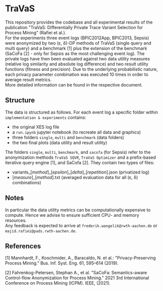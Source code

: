# TraVaS
This repository provides the codebase and all experimental results of the publication
"TraVaS: Differentially Private Trace Variant Selection for Process Mining" (Rafiei et al.).  
For the experiments three event logs (BPIC2012App, BPIC2013, Sepsis) were anonymized by two
(&epsilon;, &delta;)-DP methods of TraVaS (single query and multi query) and a benchmark [1] plus the extension of the benchmark (SaCoFa [2] - only for Sepsis as the most challenging event log). 
The private logs have then been evaluated against two data utility measures (relative log similarity and absolute log difference) and two result utility functions (fitness and precision).
Due to the underlying probabilistic nature, each privacy parameter combination was executed 10 times in order to average result metrics.  
More detailed information can be found in the respective document.

## Structure
The data is structured as follows. For each event log a specific folder within `implementation & experiments` contains:
* the original XES log file
* a `run.ipynb` jupyter notebook (to recreate all data and graphics)
* three folders `single`, `multi` and `benchmark` (data folders)
* the two final plots (data utility and result utility)

The folders `single`, `multi`, `benchmark`, and `sacofa` (for Sepsis) refer to the anonymization methods `TraVaS SQVR`, `TraVaS Optimizer` and a prefix-based iterative query engine [1], and SaCofa [2]. They contain two types of files:
* variants_[*method*]\_[*epsilon*]\_[*delta*]_[*repetition*].json (privatized log)
* [*measure*]_[*method*].txt (averaged evaluation data for all (&epsilon;, &delta;) combinations)

## Notes
In particular the data utility metrics can be computationally expensive to compute. Hence we advise to ensure sufficient CPU- and memory resources.  
Any feedback is expected to arrive at `frederik.wangelik@rwth-aachen.de` or `majid.rafiei@pads.rwth-aachen.de`.

## References

[1] Mannhardt, F., Koschmider, A., Baracaldo, N. et al.: "Privacy-Preserving Process Mining." Bus. Inf. Syst. Eng. 61, 595–614 (2019).

[2] Fahrenkog-Petersen, Stephan A., et al. "SaCoFa: Semantics-aware Control-flow Anonymization for Process Mining." 2021 3rd International Conference on Process Mining (ICPM). IEEE, (2021).
